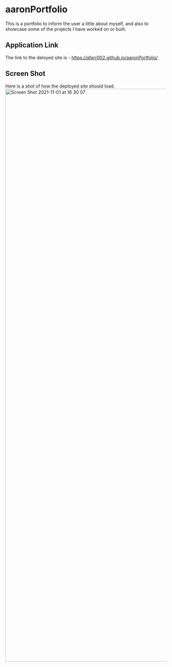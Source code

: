 # aaronPortfolio

This is a portfolio to inform the user a little about myself, and also to showcase some of the projects I have worked on or built.

## Application Link

The link to the deloyed site is - https://afarr002.github.io/aaronPortfolio/

## Screen Shot

Here is a shot of how the deployed site should load.
<img width="1789" alt="Screen Shot 2021-11-01 at 16 30 07" src="https://user-images.githubusercontent.com/88466341/139750662-9eba4ab9-ec3a-419c-b46a-f734e68fc3f4.png">
